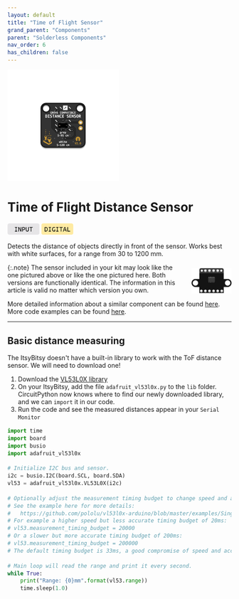 ```yaml
---
layout: default
title: "Time of Flight Sensor"
grand_parent: "Components"
parent: "Solderless Components"
nav_order: 6
has_children: false
---
```


<img src="assets/ToF_v2_VL53L0X.png" alt="Time of Flight Sensor Version 2"  width="250"/>

# Time of Flight Distance Sensor
<a href="../../glossary/glossary"><img src="../../glossary/assets/input.png" alt="Input" width="72"/></a> <a href="../../glossary/glossary"><img src="../../glossary/assets/digital.png" alt="Digital" width="72"/></a>

Detects the distance of objects directly in front of the sensor. Works best with white surfaces, for a range from 30 to 1200 mm.

{:.note}
<img src="assets/ToF_v1_VL53L0X_nomargins.png" alt="Time of Flight Sensor Version 1"  style="float: right; margin: 10px 0px 10px 15px;" width="90"/>The sensor included in your kit may look like the one pictured above or like the one pictured here. Both versions are functionally identical. The information in this article is valid no matter which version you own.

More detailed information about a similar component can be found [here](https://www.adafruit.com/product/3317).</br>
More code examples can be found [here](https://github.com/adafruit/Adafruit_CircuitPython_VL53L0X/tree/main/examples).

---

## Basic distance measuring
The ItsyBitsy doesn't have a built-in library to work with the ToF distance sensor. We will need to download one!
1. Download the [VL53L0X library](assets/adafruit_vl53l0x.py)
2. On your ItsyBitsy, add the file `adafruit_vl53l0x.py` to the `lib` folder. CircuitPython now knows where to find our newly downloaded library, and we can `import` it in our code.
3. Run the code and see the measured distances appear in your `Serial Monitor`
   
```python
import time
import board
import busio
import adafruit_vl53l0x

# Initialize I2C bus and sensor.
i2c = busio.I2C(board.SCL, board.SDA)
vl53 = adafruit_vl53l0x.VL53L0X(i2c)

# Optionally adjust the measurement timing budget to change speed and accuracy.
# See the example here for more details:
#   https://github.com/pololu/vl53l0x-arduino/blob/master/examples/Single/Single.ino
# For example a higher speed but less accurate timing budget of 20ms:
# vl53.measurement_timing_budget = 20000
# Or a slower but more accurate timing budget of 200ms:
# vl53.measurement_timing_budget = 200000
# The default timing budget is 33ms, a good compromise of speed and accuracy.

# Main loop will read the range and print it every second.
while True:
    print("Range: {0}mm".format(vl53.range))
    time.sleep(1.0)

```

